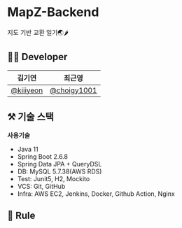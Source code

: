 # MapZ-Backend
지도 기반 교환 일기🌏🌶
## 🙋‍♀️ Developer
|김기연|최근영|
|:---:|:---:|
|[@kiiiyeon](https://github.com/kiiiyeon)|[@choigy1001](https://github.com/choigy1001)|

## ⚒️ 기술 스택
<b>사용기술</b>
- Java 11
- Spring Boot 2.6.8
- Spring Data JPA + QueryDSL
- DB: MySQL 5.7.38(AWS RDS)
- Test: Junit5, H2, Mockito
- VCS: Git, GitHub
- Infra: AWS EC2, Jenkins, Docker, Github Action, Nginx


## 📏 Rule
